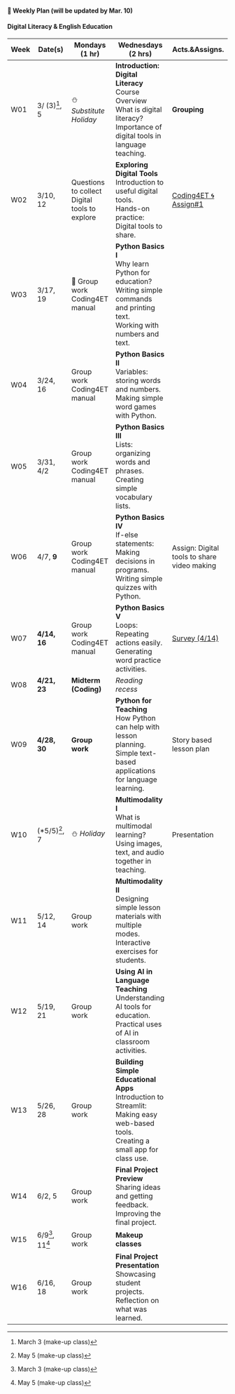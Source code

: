 #### 🌱 **Weekly Plan (will be updated by Mar. 10)**

#### Digital Literacy & English Education

| Week | Date(s) | Mondays (1 hr) | Wednesdays (2 hrs) | Acts.&Assigns. |
|------|------|----------|--------|-------|
|  W01    |3/ (3)[^1], 5      |⛄ _Substitute Holiday_| **Introduction: Digital Literacy** <br> Course Overview <br> What is digital literacy? <br> Importance of digital tools in language teaching.  | **Grouping** |
|  W02    |3/10, 12| Questions to collect <br> Digital tools to explore | **Exploring Digital Tools** <br> Introduction to useful digital tools. <br> Hands-on practice: Digital tools to share. |   [Coding4ET 🌀 Assign#1](https://github.com/MK316/Coding4ET/blob/main/Lessons/Ex2.md)    |
|  W03    |3/17, 19| 🐳 Group work <br>Coding4ET manual | **Python Basics I** <br> Why learn Python for education? <br> Writing simple commands and printing text. <br> Working with numbers and text. |       |
|  W04    |3/24, 16| Group work <br>Coding4ET manual | **Python Basics II** <br> Variables: storing words and numbers. <br> Making simple word games with Python. |       |
|  W05    |3/31, 4/2| Group work <br>Coding4ET manual | **Python Basics III** <br> Lists: organizing words and phrases. <br> Creating simple vocabulary lists. |       |
|  W06    |4/7, **9**| Group work <br>Coding4ET manual | **Python Basics IV** <br> If-else statements: Making decisions in programs. <br> Writing simple quizzes with Python. |Assign: Digital tools to share video making|
|  W07    |**4/14, 16**| Group work <br>Coding4ET manual | **Python Basics V** <br> Loops: Repeating actions easily. <br> Generating word practice activities. |  [Survey (4/14)](https://forms.gle/RAcEev4ZoqkcPQK86)      |
|  W08    |**4/21, 23**| **Midterm (Coding)** | _Reading recess_  |       |
|  W09    |**4/28, 30**| **Group work**  | **Python for Teaching** <br> How Python can help with lesson planning. <br> Simple text-based applications for language learning.| Story based lesson plan|
|  W10    |(*5/5)[^2], 7| ⛄ _Holiday_  | **Multimodality I** <br> What is multimodal learning? <br> Using images, text, and audio together in teaching. |Presentation |
|  W11    |5/12, 14|  Group work  | **Multimodality II** <br> Designing simple lesson materials with multiple modes. <br> Interactive exercises for students. |       |
|  W12    |5/19, 21|  Group work  | **Using AI in Language Teaching** <br> Understanding AI tools for education. <br> Practical uses of AI in classroom activities. |       |
|  W13    |5/26, 28|  Group work | **Building Simple Educational Apps** <br> Introduction to Streamlit: Making easy web-based tools. <br> Creating a small app for class use. |       |
|  W14    |6/2, 5|  Group work |**Final Project Preview** <br> Sharing ideas and getting feedback. <br> Improving the final project.|       |
|  W15    |6/9[^1], 11[^2]|   Group work |**Makeup classes** |  |
|  W16    |6/16, 18| Group work | **Final Project Presentation** <br> Showcasing student projects. <br> Reflection on what was learned. |       |

[^1]: March 3 (make-up class)
[^2]: May 5 (make-up class)

